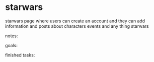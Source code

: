 # starwars
starwars page where users can create an account and they can add information and posts about characters events and any thing starwars

notes:


goals:

finished tasks:
